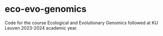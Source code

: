 # eco-evo-genomics
Code for the course Ecological and Evolutionary Genomics followed at KU Leuven 2023-2024 academic year.
